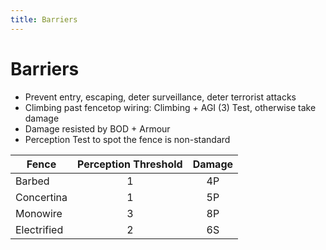 ```yaml
---
title: Barriers
---
```


# Barriers

- Prevent entry, escaping, deter surveillance, deter terrorist attacks
- Climbing past fencetop wiring: Climbing + AGI (3) Test, otherwise take damage
- Damage resisted by BOD + Armour
- Perception Test to spot the fence is non-standard

| Fence       | Perception Threshold | Damage |
| ----------- |:--------------------:|:------:|
| Barbed      |          1           |   4P   |
| Concertina  |          1           |   5P   |
| Monowire    |          3           |   8P   |
| Electrified |          2           |   6S   |
